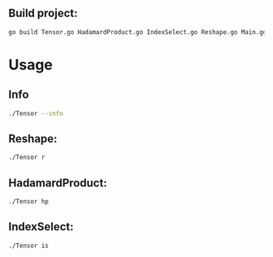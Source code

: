 
## Build project:
```bash
go build Tensor.go HadamardProduct.go IndexSelect.go Reshape.go Main.go 
```

# Usage

## Info
```bash
./Tensor --info
```

## Reshape:
```bash
./Tensor r
```

## HadamardProduct:
```bash
./Tensor hp
```

## IndexSelect:
```bash
./Tensor is
```